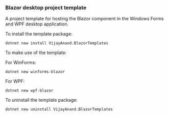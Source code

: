 ### Blazor desktop project template

A project template for hosting the Blazor component in the Windows Forms and WPF desktop application.

To install the template package:

```shell
dotnet new install VijayAnand.BlazorTemplates
```

To make use of the template:

For WinForms:

```shell
dotnet new winforms-blazor
```

For WPF:

```shell
dotnet new wpf-blazor
```

To uninstall the template package:

```shell
dotnet new uninstall VijayAnand.BlazorTemplates
```
